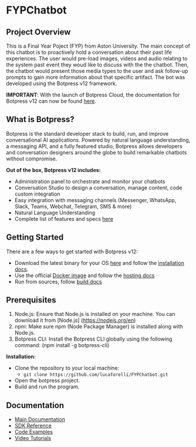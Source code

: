 # FYPChatbot
## Project Overview
This is a Final Year Poject (FYP) from Aston University. The main concept of this chatbot is to proactively hold a conversation about their past life experiences. 
The user would pre-load images, videos and audio relating to the system past event they woud like to discuss with the the chatbot. 
Then, the chatbot would present those media types to the user and ask follow-up prompts to gain more information about that specific artifact. 
The bot was developed using the Botpress v12 framework. 

**IMPORTANT**: With the launch of Botpress Cloud, the documentation for Botpress v12 can now be found [here](https://v12.botpress.com/). 

## What is Botpress?

Botpress is the standard developer stack to build, run, and improve conversational AI applications. Powered by natural language understanding, a messaging API, and a fully featured studio, Botpress allows developers and conversation designers around the globe to build remarkable chatbots without compromise.

**Out of the box, Botpress v12 includes:**

- Administration panel to orchestrate and monitor your chatbots
- Conversation Studio to design a conversation, manage content, code custom integration
- Easy integration with messaging channels (Messenger, WhatsApp, Slack, Teams, Webchat, Telegram, SMS & more)
- Natural Language Understanding
- Complete list of features and specs [here](https://v12.botpress.com/overview/features)

## Getting Started

There are a few ways to get started with Botpress v12:

- Download the latest binary for your OS [here](https://v12.botpress.com/) and follow the [installation docs](https://v12.botpress.com/overview/quickstart/installation).
- Use the official [Docker image](https://hub.docker.com/r/botpress/server) and follow the [hosting docs](https://v12.botpress.com/going-to-production/deploy/docker-compose)
- Run from sources, follow [build docs](https://v12.botpress.com/going-to-production/deploy/)

## Prerequisites ##
1. Node.js: Ensure that Node.js is installed on your machine. You can download it from [Node.js] (https://nodejs.org/en)
2. npm: Make sure npm (Node Package Manager) is installed along with Node.js.
3. Botpress CLI: Install the Botpress CLI globally using the following command:
    (npm install -g botpress-cli)

**Installation:**

* Clone the repository to your local machine:
  * `git clone https://github.com/lucaforelli/FYPChatbot.git`
* Open the botpress project.
* Build and run the program.

## Documentation

- [Main Documentation](https://v12.botpress.com/)
- [SDK Reference](https://botpress.com/reference/)
- [Code Examples](https://github.com/botpress/botpress/tree/master/examples)
- [Video Tutorials](https://www.youtube.com/c/botpress)
